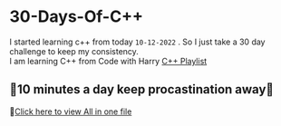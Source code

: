 # 30-Days-Of-C++
I started learning c++ from today `10-12-2022` . So I just take a 30 day challenge to keep my consistency.<br>
I am learning C++ from Code with Harry  [C++ Playlist](https://www.youtube.com/results?search_query=code+with+harry+c%2B%2B)

## 💭10 minutes a day keep procastination away💯<br>
📍[Click here to view All in one file](Journey_so_far.md)
